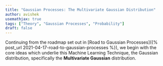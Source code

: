 ```yaml
---
title: "Gaussian Processes: The Multivariate Gaussian Distribution"
author: avishek
usemathjax: true
tags: ["Theory", "Gaussian Processes", "Probability"]
draft: false
---
```


Continuing from the roadmap set out in [Road to Gaussian Processes]({% post_url 2021-04-17-road-to-gaussian-processes %}), we begin with the core ideas which underlie this Machine Learning Technique, the Gaussian distribution, specifically the **Multivariate Gaussian** distribution.

